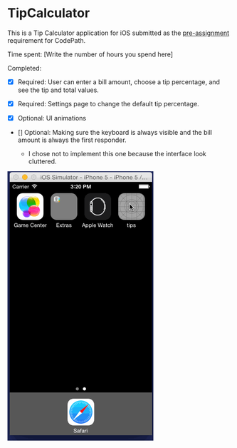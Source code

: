 # TipCalculator

This is a Tip Calculator application for iOS submitted as the [pre-assignment](https://gist.github.com/timothy1ee/7747214) requirement for CodePath.

Time spent: [Write the number of hours you spend here]

Completed:

* [x] Required: User can enter a bill amount, choose a tip percentage, and see the tip and total values.
* [x] Required: Settings page to change the default tip percentage.
* [x] Optional: UI animations


*
  [] Optional: Making sure the keyboard is always visible and the bill amount is always the first responder.

  * I chose not to implement this one because the interface look cluttered.



![Video Walkthrough](demo.gif)

